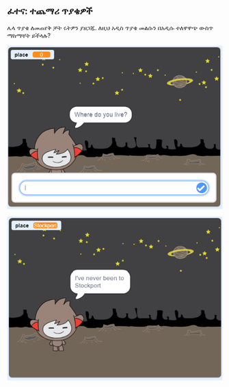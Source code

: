 ## ፈተና: ተጨማሪ ጥያቄዎች

ሌላ ጥያቄ ለመጠየቅ ቻት ሩትዎን ያዘጋጁ. ለዚህ አዲስ ጥያቄ መልሱን በአዲሱ ተለዋዋጭ ውስጥ ማከማቸት ይችላሉ?

![ተጨማሪ ጥያቄዎች](images/chatbot-question1.png)

![ተጨማሪ ጥያቄዎች](images/chatbot-question2.png)